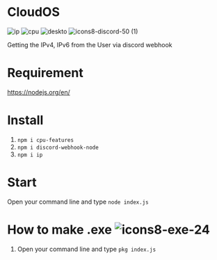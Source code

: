 # CloudOS
![ip](https://user-images.githubusercontent.com/77588421/206798535-64fd750c-4597-4814-b011-384c6d28c06f.png)   ![cpu](https://user-images.githubusercontent.com/77588421/206798555-3dd54707-5c3f-42bc-89bc-22220e0ff907.png)  ![deskto](https://user-images.githubusercontent.com/77588421/206798582-433fc872-5b77-4ecf-a077-b1f69b89992c.png) ![icons8-discord-50 (1)](https://user-images.githubusercontent.com/77588421/206798692-71088161-4e14-4578-a92d-8b330740a6be.png)


Getting the IPv4, IPv6 from the User via discord webhook

# Requirement
https://nodejs.org/en/

# Install
1. `npm i cpu-features`
2. `npm i discord-webhook-node`
3. `npm i ip`

# Start
Open your command line and type `node index.js`

# How to make .exe ![icons8-exe-24](https://user-images.githubusercontent.com/77588421/206798846-f7bfd416-f9bd-4877-8fd7-30271ea1d1b8.png)

1. Open your command line and type `pkg index.js`

